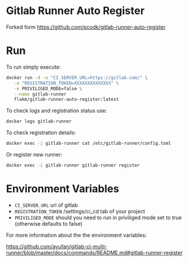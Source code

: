 # Gitlab Runner Auto Register

Forked form https://github.com/pcodk/gitlab-runner-auto-register

# Run

To run simply execute: 

```bash
docker run -d -e "CI_SERVER_URL=https://gitlab.com/" \
   -e "REGISTRATION_TOKEN=XXXXXXXXXXXXXX" \
   -e PRIVILIGED_MODE=false \
   --name gitlab-runner
   flakm/gitlab-runner-auto-register:latest 
```

To check logs and registration status use:

```bash
docker logs gitlab-runner
```

To check registration details:
```bash
docker exec -i gitlab-runner cat /etc/gitlab-runner/config.toml
```

Or register new runner:

```bash
docker exec -i gitlab-runner gitlab-runner register
```

# Environment Variables

- `CI_SERVER_URL` url of gitlab
- `REGISTRATION_TOKEN` /settings/ci_cd tab of your project
- `PRIVILIGED_MODE` should you need to run in priviliged mode set to true (otherwise defaults to false)

For more information about the the environment variables:

https://github.com/ayufan/gitlab-ci-multi-runner/blob/master/docs/commands/README.md#gitlab-runner-register